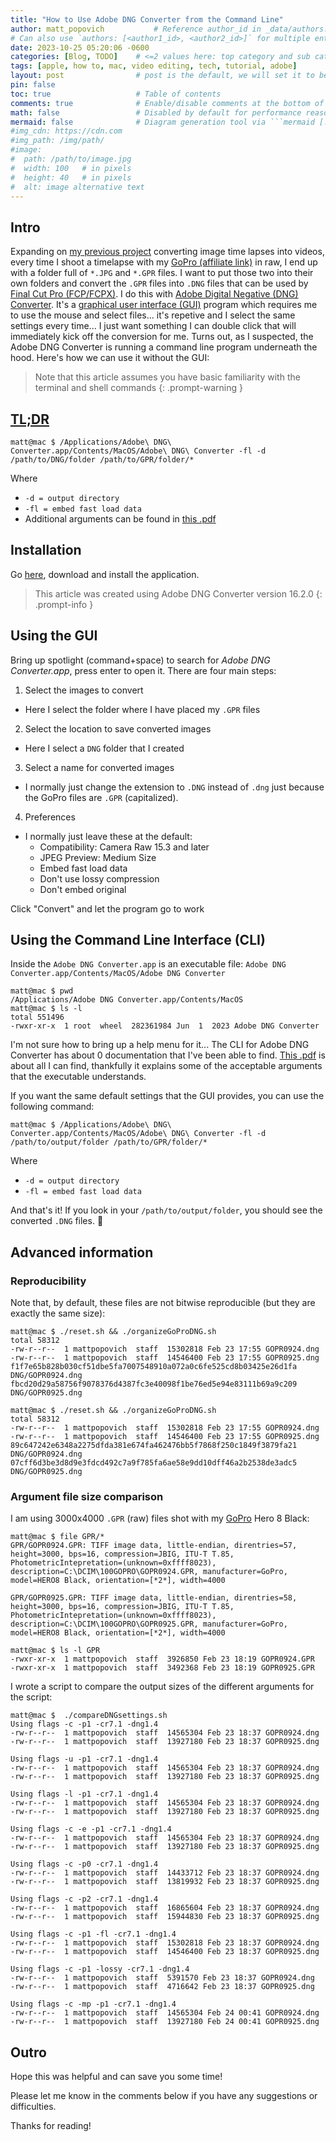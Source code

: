 ```yaml
---
title: "How to Use Adobe DNG Converter from the Command Line"
author: matt_popovich           # Reference author_id in _data/authors.yml
# Can also use `authors: [<author1_id>, <author2_id>]` for multiple entries
date: 2023-10-25 05:20:06 -0600
categories: [Blog, TODO]    # <=2 values here: top category and sub category
tags: [apple, how to, mac, video editing, tech, tutorial, adobe]                # TAG names should always be lowercase
layout: post                # post is the default, we will set it to be explicit
pin: false
toc: true                   # Table of contents
comments: true              # Enable/disable comments at the bottom of the post
math: false                 # Disabled by default for performance reasons
mermaid: false              # Diagram generation tool via ```mermaid [...]```
#img_cdn: https://cdn.com
#img_path: /img/path/
#image:
#  path: /path/to/image.jpg
#  width: 100   # in pixels
#  height: 40   # in pixels
#  alt: image alternative text
---
```


## Intro
Expanding on [my previous project](my-fcpx-export-settings) converting image time lapses into videos, every time I shoot a timelapse with my [GoPro (affiliate link)](https://amzn.to/3ZUuXcD) in raw, I end up with a folder full of `*.JPG` and `*.GPR` files. I want to put those two into their own folders and convert the `.GPR` files into `.DNG` files that can be used by [Final Cut Pro (FCP/FCPX)](https://www.apple.com/final-cut-pro/). I do this with [Adobe Digital Negative (DNG) Converter](https://helpx.adobe.com/camera-raw/using/adobe-dng-converter.html). It's a [graphical user interface (GUI)](https://www.computerhope.com/jargon/g/gui.htm) program which requires me to use the mouse and select files... it's repetive and I select the same settings every time... I just want something I can double click that will immediately kick off the conversion for me. Turns out, as I suspected, the Adobe DNG Converter is running a command line program underneath the hood. Here's how we can use it without the GUI:

> Note that this article assumes you have basic familiarity with the terminal and shell commands
{: .prompt-warning }

## [TL;DR](https://www.merriam-webster.com/dictionary/TL%3BDR)
``` console
matt@mac $ /Applications/Adobe\ DNG\ Converter.app/Contents/MacOS/Adobe\ DNG\ Converter -fl -d /path/to/DNG/folder /path/to/GPR/folder/*
```
Where
* `-d = output directory`
* `-fl = embed fast load data`
* Additional arguments can be found in [this .pdf](https://helpx.adobe.com/content/dam/help/en/camera-raw/digital-negative/jcr_content/root/content/flex/items/position/position-par/download_section/download-1/dng_converter_commandline.pdf)

## Installation
Go [here](https://helpx.adobe.com/camera-raw/using/adobe-dng-converter.html), download and install the application.

> This article was created using Adobe DNG Converter version 16.2.0
{: .prompt-info }

## Using the GUI
Bring up spotlight (command+space) to search for *Adobe DNG Converter.app*, press enter to open it. There are four main steps:
1. Select the images to convert
  - Here I select the folder where I have placed my `.GPR` files
2. Select the location to save converted images
  - Here I select a `DNG` folder that I created
3. Select a name for converted images
  - I normally just change the extension to `.DNG` instead of `.dng` just because the GoPro files are `.GPR` (capitalized).
4. Preferences
  - I normally just leave these at the default:
    - Compatibility: Camera Raw 15.3 and later
    - JPEG Preview: Medium Size
    - Embed fast load data
    - Don't use lossy compression
    - Don't embed original

Click "Convert" and let the program go to work

## Using the Command Line Interface (CLI)
Inside the `Adobe DNG Converter.app` is an executable file: `Adobe DNG Converter.app/Contents/MacOS/Adobe DNG Converter`

```console
matt@mac $ pwd
/Applications/Adobe DNG Converter.app/Contents/MacOS
matt@mac $ ls -l
total 551496
-rwxr-xr-x  1 root  wheel  282361984 Jun  1  2023 Adobe DNG Converter
```

I'm not sure how to bring up a help menu for it... The CLI for Adobe DNG Converter has about 0 documentation that I've been able to find. [This .pdf](https://helpx.adobe.com/content/dam/help/en/camera-raw/digital-negative/jcr_content/root/content/flex/items/position/position-par/download_section/download-1/dng_converter_commandline.pdf) is about all I can find, thankfully it explains some of the acceptable arguments that the executable understands.

If you want the same default settings that the GUI provides, you can use the following command:
```console
matt@mac $ /Applications/Adobe\ DNG\ Converter.app/Contents/MacOS/Adobe\ DNG\ Converter -fl -d /path/to/output/folder /path/to/GPR/folder/*
```
Where
* `-d = output directory`
* `-fl = embed fast load data`

And that's it! If you look in your `/path/to/output/folder`, you should see the converted `.DNG` files. 🎉

## Advanced information

### Reproducibility
Note that, by default, these files are not bitwise reproducible (but they are exactly the same size):
```console
matt@mac $ ./reset.sh && ./organizeGoProDNG.sh
total 58312
-rw-r--r--  1 mattpopovich  staff  15302818 Feb 23 17:55 GOPR0924.dng
-rw-r--r--  1 mattpopovich  staff  14546400 Feb 23 17:55 GOPR0925.dng
f1f7e65b828b030cf51dbe5fa7007548910a072a0c6fe525cd8b03425e26d1fa  DNG/GOPR0924.dng
fbcd20d29a58756f9078376d4387fc3e40098f1be76ed5e94e83111b69a9c209  DNG/GOPR0925.dng

matt@mac $ ./reset.sh && ./organizeGoProDNG.sh
total 58312
-rw-r--r--  1 mattpopovich  staff  15302818 Feb 23 17:55 GOPR0924.dng
-rw-r--r--  1 mattpopovich  staff  14546400 Feb 23 17:55 GOPR0925.dng
89c647242e6348a2275dfda381e674fa462476bb5f7868f250c1849f3879fa21  DNG/GOPR0924.dng
07cff6d3be3d8d9e3fdcd492c7a9f785fa6ae58e9dd10dff46a2b2538de3adc5  DNG/GOPR0925.dng
```

### Argument file size comparison

I am using 3000x4000 `.GPR` (raw) files shot with my [GoPro](https://amzn.to/3ZUuXcD) Hero 8 Black:
```console
matt@mac $ file GPR/*
GPR/GOPR0924.GPR: TIFF image data, little-endian, direntries=57, height=3000, bps=16, compression=JBIG, ITU-T T.85, PhotometricIntepretation=(unknown=0xffff8023), description=C:\DCIM\100GOPRO\GOPR0924.GPR, manufacturer=GoPro, model=HERO8 Black, orientation=[*2*], width=4000

GPR/GOPR0925.GPR: TIFF image data, little-endian, direntries=58, height=3000, bps=16, compression=JBIG, ITU-T T.85, PhotometricIntepretation=(unknown=0xffff8023), description=C:\DCIM\100GOPRO\GOPR0925.GPR, manufacturer=GoPro, model=HERO8 Black, orientation=[*2*], width=4000

matt@mac $ ls -l GPR
-rwxr-xr-x  1 mattpopovich  staff  3926850 Feb 23 18:19 GOPR0924.GPR
-rwxr-xr-x  1 mattpopovich  staff  3492368 Feb 23 18:19 GOPR0925.GPR
```

I wrote a script to compare the output sizes of the different arguments for the script:

```console
matt@mac $  ./compareDNGsettings.sh
Using flags -c -p1 -cr7.1 -dng1.4
-rw-r--r--  1 mattpopovich  staff  14565304 Feb 23 18:37 GOPR0924.dng
-rw-r--r--  1 mattpopovich  staff  13927180 Feb 23 18:37 GOPR0925.dng

Using flags -u -p1 -cr7.1 -dng1.4
-rw-r--r--  1 mattpopovich  staff  14565304 Feb 23 18:37 GOPR0924.dng
-rw-r--r--  1 mattpopovich  staff  13927180 Feb 23 18:37 GOPR0925.dng

Using flags -l -p1 -cr7.1 -dng1.4
-rw-r--r--  1 mattpopovich  staff  14565304 Feb 23 18:37 GOPR0924.dng
-rw-r--r--  1 mattpopovich  staff  13927180 Feb 23 18:37 GOPR0925.dng

Using flags -c -e -p1 -cr7.1 -dng1.4
-rw-r--r--  1 mattpopovich  staff  14565304 Feb 23 18:37 GOPR0924.dng
-rw-r--r--  1 mattpopovich  staff  13927180 Feb 23 18:37 GOPR0925.dng

Using flags -c -p0 -cr7.1 -dng1.4
-rw-r--r--  1 mattpopovich  staff  14433712 Feb 23 18:37 GOPR0924.dng
-rw-r--r--  1 mattpopovich  staff  13819932 Feb 23 18:37 GOPR0925.dng

Using flags -c -p2 -cr7.1 -dng1.4
-rw-r--r--  1 mattpopovich  staff  16865604 Feb 23 18:37 GOPR0924.dng
-rw-r--r--  1 mattpopovich  staff  15944830 Feb 23 18:37 GOPR0925.dng

Using flags -c -p1 -fl -cr7.1 -dng1.4
-rw-r--r--  1 mattpopovich  staff  15302818 Feb 23 18:37 GOPR0924.dng
-rw-r--r--  1 mattpopovich  staff  14546400 Feb 23 18:37 GOPR0925.dng

Using flags -c -p1 -lossy -cr7.1 -dng1.4
-rw-r--r--  1 mattpopovich  staff  5391570 Feb 23 18:37 GOPR0924.dng
-rw-r--r--  1 mattpopovich  staff  4716642 Feb 23 18:37 GOPR0925.dng

Using flags -c -mp -p1 -cr7.1 -dng1.4
-rw-r--r--  1 mattpopovich  staff  14565304 Feb 24 00:41 GOPR0924.dng
-rw-r--r--  1 mattpopovich  staff  13927180 Feb 24 00:41 GOPR0925.dng
```

## Outro
Hope this was helpful and can save you some time!

Please let me know in the comments below if you have any suggestions or difficulties.

Thanks for reading!
